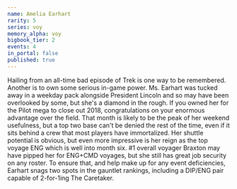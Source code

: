 ```yaml
---
name: Amelia Earhart
rarity: 5
series: voy
memory_alpha: voy
bigbook_tier: 2
events: 4
in_portal: false
published: true
---
```


Hailing from an all-time bad episode of Trek is one way to be remembered. Another is to own some serious in-game power. Ms. Earhart was tucked away in a weekday pack alongside President Lincoln and so may have been overlooked by some, but she's a diamond in the rough. If you owned her for the Pilot mega to close out 2018, congratulations on your enormous advantage over the field. That month is likely to be the peak of her weekend usefulness, but a top two base can't be denied the rest of the time, even if it sits behind a crew that most players have immortalized. Her shuttle potential is obvious, but even more impressive is her reign as the top voyage ENG which is well into month six. #1 overall voyager Braxton may have pipped her for ENG+CMD voyages, but she still has great job security on any roster. To ensure that, and help make up for any event deficiencies, Earhart snags two spots in the gauntlet rankings, including a DIP/ENG pair capable of 2-for-1ing The Caretaker.
